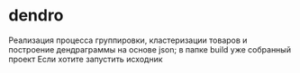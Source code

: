 # dendro
 Реализация процесса группировки, кластеризации товаров и построение дендраграммы на основе json;
 в папке build уже собранный проект
 Если хотите запустить исходник
